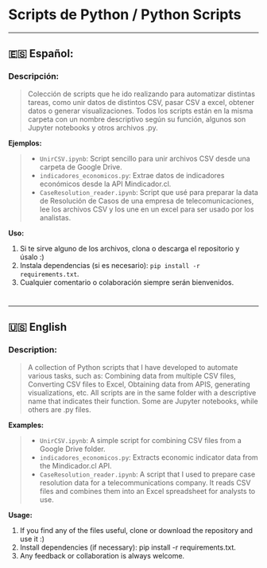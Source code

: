 # Scripts de Python / Python Scripts

---
## 🇪🇸 Español:
### Descripción:

> Colección de scripts que he ido realizando para automatizar distintas tareas, como unir datos de distintos CSV, pasar CSV a excel, obtener datos o generar visualizaciones. Todos los scripts están en la misma carpeta con un nombre descriptivo según su función, algunos son Jupyter notebooks y otros archivos .py.


**Ejemplos:**

> * `UnirCSV.ipynb`: Script sencillo para unir archivos CSV desde una carpeta de Google Drive.
> * `indicadores_economicos.py`: Extrae datos de indicadores económicos desde la API Mindicador.cl.
> * `CaseResolution_reader.ipynb`: Script que usé para preparar la data de Resolución de Casos de una empresa de telecomunicaciones, lee los archivos CSV y los une en un excel para ser usado por los analistas.

**Uso:**

1. Si te sirve alguno de los archivos, clona o descarga el repositorio y úsalo :)
2. Instala dependencias (si es necesario): `pip install -r requirements.txt`.
3. Cualquier comentario o colaboración siempre serán bienvenidos.

#

---
## 🇺🇸 English
### Description:

> A collection of Python scripts that I have developed to automate various tasks, such as:
Combining data from multiple CSV files, Converting CSV files to Excel, Obtaining data from APIS, generating visualizations, etc.
All scripts are in the same folder with a descriptive name that indicates their function. Some are Jupyter notebooks, while others are .py files.


**Examples:**

> * `UnirCSV.ipynb`: A simple script for combining CSV files from a Google Drive folder.
> * `indicadores_economicos.py`: Extracts economic indicator data from the Mindicador.cl API.
> * `CaseResolution_reader.ipynb`: A script that I used to prepare case resolution data for a telecommunications company. It reads CSV files and combines them into an Excel spreadsheet for analysts to use.

**Usage:**

1. If you find any of the files useful, clone or download the repository and use it :)
2. Install dependencies (if necessary): pip install -r requirements.txt.
3. Any feedback or collaboration is always welcome.
